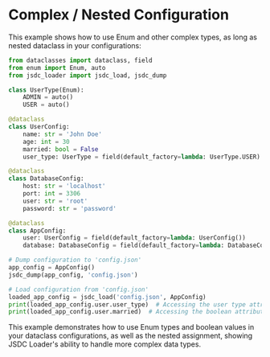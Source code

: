 # Complex / Nested Configuration

This example shows how to use Enum and other complex types, as long as nested dataclass in your configurations:

```python
from dataclasses import dataclass, field
from enum import Enum, auto
from jsdc_loader import jsdc_load, jsdc_dump

class UserType(Enum):
    ADMIN = auto()
    USER = auto()

@dataclass
class UserConfig:
    name: str = 'John Doe'
    age: int = 30
    married: bool = False
    user_type: UserType = field(default_factory=lambda: UserType.USER)

@dataclass
class DatabaseConfig:
    host: str = 'localhost'
    port: int = 3306
    user: str = 'root'
    password: str = 'password'

@dataclass
class AppConfig:
    user: UserConfig = field(default_factory=lambda: UserConfig())
    database: DatabaseConfig = field(default_factory=lambda: DatabaseConfig())

# Dump configuration to 'config.json'
app_config = AppConfig()
jsdc_dump(app_config, 'config.json')

# Load configuration from 'config.json'
loaded_app_config = jsdc_load('config.json', AppConfig)
print(loaded_app_config.user.user_type)  # Accessing the user type attribute from the loaded data
print(loaded_app_config.user.married)  # Accessing the boolean attribute from the loaded data
```

This example demonstrates how to use Enum types and boolean values in your dataclass configurations, as well as the nested assignment, showing JSDC Loader's ability to handle more complex data types.
